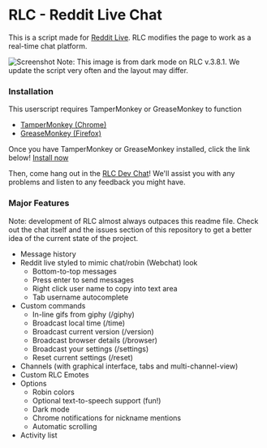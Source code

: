 # RLC - Reddit Live Chat 

This is a script made for [Reddit Live](https://www.reddit.com/live). 
RLC modifies the page to work as a real-time chat platform.

![Screenshot](https://i.gyazo.com/d7fe1fcd810472b02176e6980583f12d.png)
Note: This image is from dark mode on RLC v.3.8.1. We update the script very often and the layout may differ.

### Installation
This userscript requires TamperMonkey or GreaseMonkey to function
* [TamperMonkey (Chrome)](https://chrome.google.com/webstore/detail/tampermonkey/dhdgffkkebhmkfjojejmpbldmpobfkfo?hl=en)
* [GreaseMonkey (Firefox)](https://addons.mozilla.org/en-US/firefox/addon/greasemonkey/)

Once you have TamperMonkey or GreaseMonkey installed, click the link below!
[Install now](https://github.com/BNolet/RLCS/raw/master/rlcs.user.js)

Then, come hang out in the [RLC Dev Chat](https://www.reddit.com/live/wpytzw1guzg2)!
We'll assist you with any problems and listen to any feedback you might have.

### Major Features
Note: development of RLC almost always outpaces this readme file. Check out the chat itself and the issues section of this repository to get a better idea of the current state of the project.

* Message history
* Reddit live styled to mimic chat/robin (Webchat) look
  * Bottom-to-top messages
  * Press enter to send messages
  * Right click user name to copy into text area
  * Tab username autocomplete  
* Custom commands
  * In-line gifs from giphy (/giphy)
  * Broadcast local time (/time)
  * Broadcast current version (/version)
  * Broadcast browser details (/browser)
  * Broadcast your settings (/settings)
  * Reset current settings (/reset)
* Channels (with graphical interface, tabs and multi-channel-view)
* Custom RLC Emotes
* Options
  * Robin colors
  * Optional text-to-speech support (fun!)
  * Dark mode
  * Chrome notifications for nickname mentions
  * Automatic scrolling
* Activity list